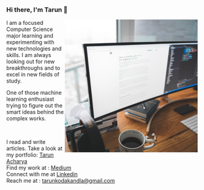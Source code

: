 ### Hi there, I'm Tarun 👋
<img align="right" width="350" height="350" src="https://github.com/Tarun-Acharya/Tarun-Acharya/blob/master/karl-pawlowicz-gbRaa67fEPo-unsplash.jpg">
I am a focused Computer Science major learning and experimenting with new technologies and skills. I am always looking out for new breakthroughs and to excel in new fields of study.

One of those machine learning enthusiast trying to figure out the smart ideas behind the complex works.

<br>

I read and write articles.
Take a look at my portfolio: [Tarun Acharya](https://tarun-acharya.github.io/TarunAcharya/)<br>
Find my work at : [Medium](https://medium.com/@tarunkodakandla)<br>
Connect with me at [Linkedin](https://www.linkedin.com/in/tarun-acharya/)<br>
Reach me at : [tarunkodakandla@gmail.com](mailto:tarunkodakandla@gmail.com)

<!--
**Tarun-Acharya/Tarun-Acharya** is a ✨ _special_ ✨ repository because its `README.md` (this file) appears on your GitHub profile.

Here are some ideas to get you started:

- 🔭 I’m currently working on ...
- 🌱 I’m currently learning ...
- 👯 I’m looking to collaborate on ...
- 🤔 I’m looking for help with ...
- 💬 Ask me about ...
- 📫 How to reach me: ...
- 😄 Pronouns: ...
- ⚡ Fun fact: ...
-->
